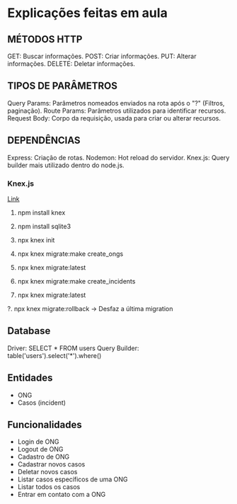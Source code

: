# Explicações feitas em aula

## MÉTODOS HTTP  
GET: Buscar informações.
POST: Criar informações.
PUT: Alterar informações.
DELETE: Deletar informações.
  

## TIPOS DE PARÂMETROS  
Query Params: Parâmetros nomeados enviados na rota após o "?" (Filtros, paginação).
Route Params: Parâmetros utilizados para identificar recursos.
Request Body: Corpo da requisição, usada para criar ou alterar recursos.
  


## DEPENDÊNCIAS  
Express: Criação de rotas.
Nodemon: Hot reload do servidor.
Knex.js: Query builder mais utilizado dentro do node.js.

### Knex.js
[Link](http://knexjs.org/#Schema)

1. npm install knex
2. npm install sqlite3
3. npx knex init

1. npx knex migrate:make create_ongs
2. npx knex migrate:latest

1. npx knex migrate:make create_incidents
2. npx knex migrate:latest

?. npx knex migrate:rollback -> Desfaz a última migration


## Database
Driver: SELECT * FROM users
Query Builder: table('users').select('*').where()


## Entidades
- ONG
- Casos (incident)

## Funcionalidades
- Login de ONG
- Logout de ONG
- Cadastro de ONG
- Cadastrar novos casos
- Deletar novos casos
- Listar casos específicos de uma ONG
- Listar todos os casos
- Entrar em contato com a ONG

